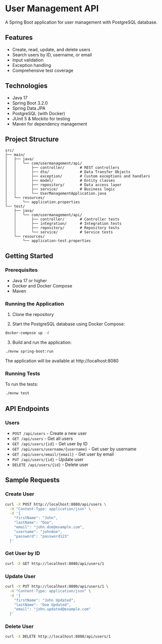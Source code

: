 # User Management API

A Spring Boot application for user management with PostgreSQL database.

## Features

- Create, read, update, and delete users
- Search users by ID, username, or email
- Input validation
- Exception handling
- Comprehensive test coverage

## Technologies

- Java 17
- Spring Boot 3.2.0
- Spring Data JPA
- PostgreSQL (with Docker)
- JUnit 5 & Mockito for testing
- Maven for dependency management

## Project Structure

```
src/
├── main/
│   ├── java/
│   │   └── com/usermanagement/api/
│   │       ├── controller/       # REST controllers
│   │       ├── dto/              # Data Transfer Objects
│   │       ├── exception/        # Custom exceptions and handlers
│   │       ├── model/            # Entity classes
│   │       ├── repository/       # Data access layer
│   │       ├── service/          # Business logic
│   │       └── UserManagementApplication.java
│   └── resources/
│       └── application.properties
└── test/
    ├── java/
    │   └── com/usermanagement/api/
    │       ├── controller/       # Controller tests
    │       ├── integration/      # Integration tests
    │       ├── repository/       # Repository tests
    │       └── service/          # Service tests
    └── resources/
        └── application-test.properties
```

## Getting Started

### Prerequisites

- Java 17 or higher
- Docker and Docker Compose
- Maven

### Running the Application

1. Clone the repository

2. Start the PostgreSQL database using Docker Compose:

```bash
docker-compose up -d
```

3. Build and run the application:

```bash
./mvnw spring-boot:run
```

The application will be available at http://localhost:8080

### Running Tests

To run the tests:

```bash
./mvnw test
```

## API Endpoints

### Users

- `POST /api/users` - Create a new user
- `GET /api/users` - Get all users
- `GET /api/users/{id}` - Get user by ID
- `GET /api/users/username/{username}` - Get user by username
- `GET /api/users/email/{email}` - Get user by email
- `PUT /api/users/{id}` - Update user
- `DELETE /api/users/{id}` - Delete user

## Sample Requests

### Create User

```bash
curl -X POST http://localhost:8080/api/users \
  -H "Content-Type: application/json" \
  -d '{
    "firstName": "John",
    "lastName": "Doe",
    "email": "john.doe@example.com",
    "username": "johndoe",
    "password": "password123"
  }'
```

### Get User by ID

```bash
curl -X GET http://localhost:8080/api/users/1
```

### Update User

```bash
curl -X PUT http://localhost:8080/api/users/1 \
  -H "Content-Type: application/json" \
  -d '{
    "firstName": "John Updated",
    "lastName": "Doe Updated",
    "email": "john.updated@example.com"
  }'
```

### Delete User

```bash
curl -X DELETE http://localhost:8080/api/users/1
```